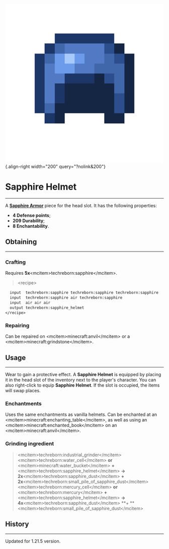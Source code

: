 ![Sapphire Helmet](/media/mods/techreborn/sapphire_helmet.png){.align-right width="200" query="?nolink&200"}

# Sapphire Helmet

---

A **[Sapphire Armor](/items/armor/sapphire_armor)** piece for the head slot. It has the following properties:

- **4 Defense points**;
- **209 Durability**;
- **8 Enchantability**.

## Obtaining

---

### Crafting

Requires **5x**\<mcitem\>techreborn:sapphire\</mcitem\>.

> \<recipe\>

      input  techreborn:sapphire techreborn:sapphire techreborn:sapphire
      input  techreborn:sapphire air techreborn:sapphire
      input  air air air
      output techreborn:sapphire_helmet
    </recipe>

### Repairing

Сan be repaired on \<mcitem\>minecraft:anvil\</mcitem\> or a \<mcitem\>minecraft:grindstone\</mcitem\>.

## Usage

---

Wear to gain a protective effect. A **Sapphire Helmet** is equipped by placing it in the head slot of the inventory next to the player's character. You can also right-click to equip **Sapphire Helmet**. If the slot is occupied, the items will swap places.

### Enchantments

Uses the same enchantments as vanilla helmets. Can be enchanted at an \<mcitem\>minecraft:enchanting_table\</mcitem\>, as well as using an \<mcitem\>minecraft:enchanted_book\</mcitem\> on an \<mcitem\>minecraft:anvil\</mcitem\>.

### Grinding ingredient

> \<mcitem\>techreborn:industrial_grinder\</mcitem\>\
> \<mcitem\>techreborn:water_cell\</mcitem\> **or** \<mcitem\>minecraft:water_bucket\</mcitem\> **+** \<mcitem\>techreborn:sapphire_helmet\</mcitem\> **-\> 2x**\<mcitem\>techreborn:sapphire_dust\</mcitem\> **+ 2x**\<mcitem\>techreborn:small_pile_of_sapphire_dust\</mcitem\>\
> \<mcitem\>techreborn:mercury_cell\</mcitem\> **or** \<mcitem\>techreborn:mercury\</mcitem\> **+** \<mcitem\>techreborn:sapphire_helmet\</mcitem\> **-\> 4x**\<mcitem\>techreborn:sapphire_dust\</mcitem\> \*\*+ \*\*\<mcitem\>techreborn:small_pile_of_sapphire_dust\</mcitem\>

## History

---

Updated for 1.21.5 version.
